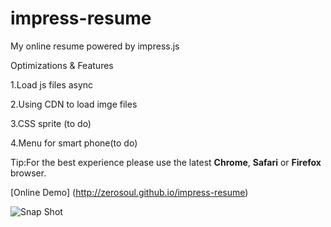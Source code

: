 impress-resume
==============

My online resume powered by impress.js

Optimizations & Features

1.Load js files async

2.Using CDN to load imge files

3.CSS sprite (to do)

4.Menu for smart phone(to do)


Tip:For the best experience please use the latest <b>Chrome</b>, <b>Safari</b> or <b>Firefox</b> browser.

[Online Demo] (http://zerosoul.github.io/impress-resume)

![Snap Shot](http://impress-resume.qiniudn.com/snapshot.PNG)
